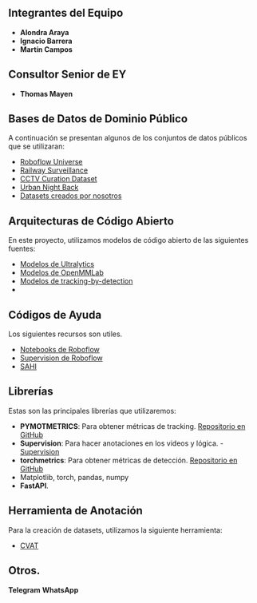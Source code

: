 ## Integrantes del Equipo

- **Alondra Araya**
- **Ignacio Barrera**
- **Martín Campos**

## Consultor Senior de EY

- **Thomas Mayen**


## Bases de Datos de Dominio Público

A continuación se presentan algunos de los conjuntos de datos públicos que se utilizaran:

- [Roboflow Universe](https://universe.roboflow.com/)
- [Railway Surveillance](https://universe.roboflow.com/yomna-jehad/railway_surveillance/browse?queryText=&pageSize=200&startingIndex=0&browseQuery=true)
- [CCTV Curation Dataset](https://universe.roboflow.com/master-final-dataset-curation-v1a/cctv-curation-dataset-1-hhibk/dataset/5)
- [Urban Night Back](https://universe.roboflow.com/psvtalgpsvt-44y4v/tw_urban_night_back_/browse?queryText=&pageSize=50&startingIndex=0&browseQuery=true)
- [Datasets creados por nosotros](https://usmcl-my.sharepoint.com/:u:/g/personal/martin_camposd_usm_cl/EbVPbmlDUd9Iq0_HJO6b1koByGD21TEZtJw0VGZleMCcOg?e=xoNMPk)


## Arquitecturas de Código Abierto

En este proyecto, utilizamos modelos de código abierto de las siguientes fuentes:

- [Modelos de Ultralytics](https://docs.ultralytics.com/models/#featured-models)
- [Modelos de OpenMMLab](https://github.com/open-mmlab)
- [Modelos de tracking-by-detection](https://github.com/mikel-brostrom/boxmot)
- 
## Códigos de Ayuda

Los siguientes recursos son utiles.

- [Notebooks de Roboflow](https://github.com/roboflow/notebooks)
- [Supervision de Roboflow](https://supervision.roboflow.com/utils/notebook/)
- [SAHI](https://blog.roboflow.com/how-to-use-sahi-to-detect-small-objects/)

## Librerías 

Estas son las principales librerías que utilizaremos:

- **PYMOTMETRICS**: Para obtener métricas de tracking. [Repositorio en GitHub](https://github.com/cheind/py-motmetrics)
- **Supervision**: Para hacer anotaciones en los videos y lógica.  - [Supervision](https://supervision.roboflow.com/latest/)
- **torchmetrics**: Para obtener métricas de detección. [Repositorio en GitHub](https://github.com/Lightning-AI/torchmetrics)
- Matplotlib, torch, pandas, numpy
- **FastAPI**.

## Herramienta de Anotación

Para la creación de datasets, utilizamos la siguiente herramienta:

- [CVAT](https://www.cvat.ai/)

## Otros.

**Telegram**
**WhatsApp**
